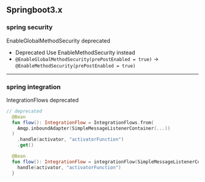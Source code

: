 ## Springboot3.x 

### spring security

EnableGlobalMethodSecurity deprecated
- Deprecated Use EnableMethodSecurity instead
- `@EnableGlobalMethodSecurity(prePostEnabled = true)` -> `@EnableMethodSecurity(prePostEnabled = true)`

---

### spring integration

IntegrationFlows deprecated
```kotlin
// deprecated
  @Bean
  fun flow(): IntegrationFlow = IntegrationFlows.from(
    Amqp.inboundAdapter(SimpleMessageListenerContainer(...))
  )
    .handle(activator, "activatorFunction")
    .get()

```

```kotlin
  @Bean
  fun flow(): IntegrationFlow = integrationFlow(SimpleMessageListenerContainer(...)) {
    handle(activator, "activatorFunction")
  }
```
